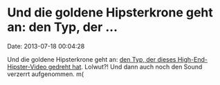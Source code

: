 Und die goldene Hipsterkrone geht an: den Typ, der \...
=======================================================

Date: 2013-07-18 00:04:28

Und die goldene Hipsterkrone geht an: [den Typ, der dieses
High-End-Hipster-Video gedreht
hat](http://www.youtube.com/watch?v=tfJWWCIYgfw). Lolwut?! Und dann auch
noch den Sound verzerrt aufgenommen. m(
